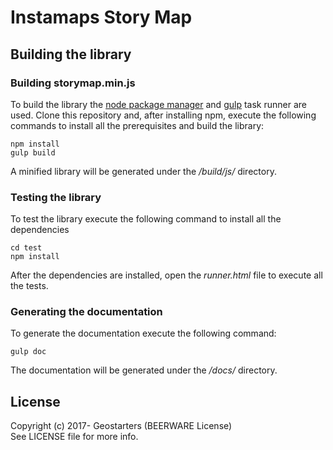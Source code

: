 # Instamaps Story Map

## Building the library
### Building storymap.min.js
To build the library the [node package manager](https://www.npmjs.com/) and [gulp](https://gulpjs.com/) task runner are used.
Clone this repository and, after installing npm, execute the following commands to install all the prerequisites and build the library:

```
npm install
gulp build
```

A minified library will be generated under the _/build/js/_ directory.

### Testing the library
To test the library execute the following command to install all the dependencies

```
cd test
npm install
```

After the dependencies are installed, open the _runner.html_ file to execute all the tests.

### Generating the documentation
To generate the documentation execute the following command:

```
gulp doc
```

The documentation will be generated under the _/docs/_ directory.

## License

Copyright (c) 2017- Geostarters (BEERWARE License)  
See LICENSE file for more info.